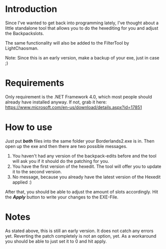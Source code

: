 # Introduction
Since I've wanted to get back into programming lately, I've thought about a little standalone tool that allows you to do the hexediting for you and adjust the Backpackslots.

The same functionality will also be added to the FilterTool by LightChaosman.

Note: Since this is an early version, make a backup of your exe, just in case ;)

# Requirements
Only requirement is the .NET Framework 4.0, which most people should already have installed anyway.
If not, grab it here: https://www.microsoft.com/en-us/download/details.aspx?id=17851

# How to use
Just put ***both*** files into the same folder your Borderlands2.exe is in.
Then open up the exe and then there are two possible messages.

1. You haven't had any version of the backpack-edits before and the tool will ask you if it should do the patching for you.
2. You have the first version of the hexedit. The tool will offer you to update it to the second version.
3. No message, because you already have the latest version of the Hexedit applied :)

After that, you should be able to adjust the amount of slots accordingly.
Hit the ***Apply*** button to write your changes to the EXE-File.

# Notes
As stated above, this is still an early version. It does not catch any errors yet.
Reverting the patch completely is not an option, yet. As a workaround you should be able to just set it to 0 and hit apply.
